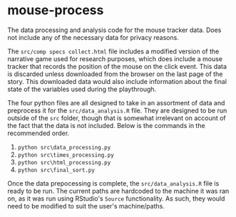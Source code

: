 # mouse-process
The data processing and analysis code for the mouse tracker data. Does not include any of the necessary data for privacy reasons.

The `src/comp specs collect.html` file includes a modified version of the narrative game used for research purposes, which does
include a mouse tracker that records the position of the mouse on the click event. This data is discarded unless downloaded
from the browser on the last page of the story. This downloaded data would also include information about the final state of
the variables used during the playthrough.

The four python files are all designed to take in an assortment of data and preprocess it for the `src/data_analysis.R` file.
They are designed to be run outside of the `src` folder, though that is somewhat irrelevant on account of the fact that the
data is not included. Below is the commands in the recommended order.

1. `python src\data_processing.py`
2. `python src\times_processing.py`
3. `python src\html_processing.py`
4. `python src\final_sort.py`

Once the data prepocessing is complete, the `src/data_analysis.R` file is ready to be run. The current paths are
hardcoded to the machine it was ran on, as it was run using RStudio's `Source` functionality. As such, they would
need to be modified to suit the user's machine/paths.

